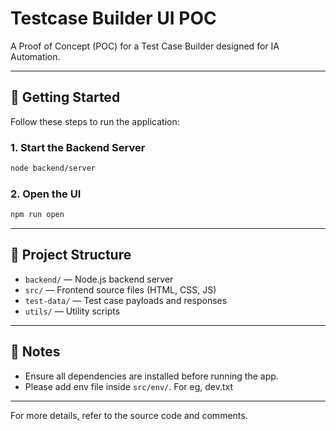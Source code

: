 # Testcase Builder UI POC

A Proof of Concept (POC) for a Test Case Builder designed for IA Automation.

---

## 🚀 Getting Started

Follow these steps to run the application:

### 1. Start the Backend Server

```bash
node backend/server
```

### 2. Open the UI

```bash
npm run open
```

---

## 📁 Project Structure

- `backend/` — Node.js backend server
- `src/` — Frontend source files (HTML, CSS, JS)
- `test-data/` — Test case payloads and responses
- `utils/` — Utility scripts

---

## 📝 Notes

- Ensure all dependencies are installed before running the app.
- Please add env file inside `src/env/`. For eg, dev.txt

---

For more details, refer to the source code and comments.
